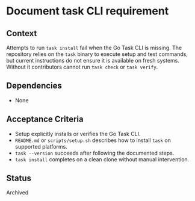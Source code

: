 # Document task CLI requirement

## Context
Attempts to run `task install` fail when the Go Task CLI is missing. The
repository relies on the `task` binary to execute setup and test commands, but
current instructions do not ensure it is available on fresh systems. Without it
contributors cannot run `task check` or `task verify`.

## Dependencies
- None

## Acceptance Criteria
- Setup explicitly installs or verifies the Go Task CLI.
- `README.md` or `scripts/setup.sh` describes how to install `task` on supported
  platforms.
- `task --version` succeeds after following the documented steps.
- `task install` completes on a clean clone without manual intervention.

## Status
Archived
